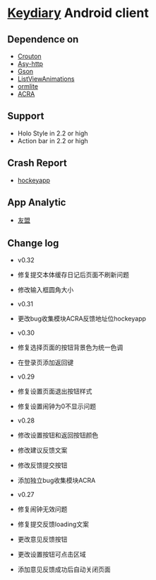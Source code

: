 # [Keydiary](wwww.keydiary.net) Android client

## Dependence on
* [Crouton](https://github.com/keyboardsurfer/Crouton)
* [Asy-http](https://github.com/loopj/android-async-http)
* [Gson](https://code.google.com/p/google-gson)
* [ListViewAnimations](https://github.com/nhaarman/ListViewAnimations)
* [ormlite](http://www.ormlite.com)
* [ACRA](https://github.com/ACRA/acra)

## Support
* Holo Style in 2.2 or high
* Action bar in 2.2 or high

## Crash Report
* [hockeyapp](https://rink.hockeyapp.net)

## App Analytic
* [友盟](http://www.umeng.com)

## Change log
* v0.32
 * 修复提交本体缓存日记后页面不刷新问题
 * 修改输入框圆角大小

* v0.31
 * 更改bug收集模块ACRA反馈地址位hockeyapp

* v0.30
 * 修复选择页面的按钮背景色为统一色调
 * 在登录页添加返回键

* v0.29
 * 修复设置页面退出按钮样式
 * 修复设置闹钟为0不显示问题

* v0.28
 * 修改设置按钮和返回按钮颜色
 * 修改建议反馈文案
 * 修改反馈提交按钮
 * 添加独立bug收集模块ACRA

* v0.27
 * 修复闹钟无效问题
 * 修复提交反馈loading文案
 * 更改意见反馈按钮
 * 更改设置按钮可点击区域
 * 添加意见反馈成功后自动关闭页面
